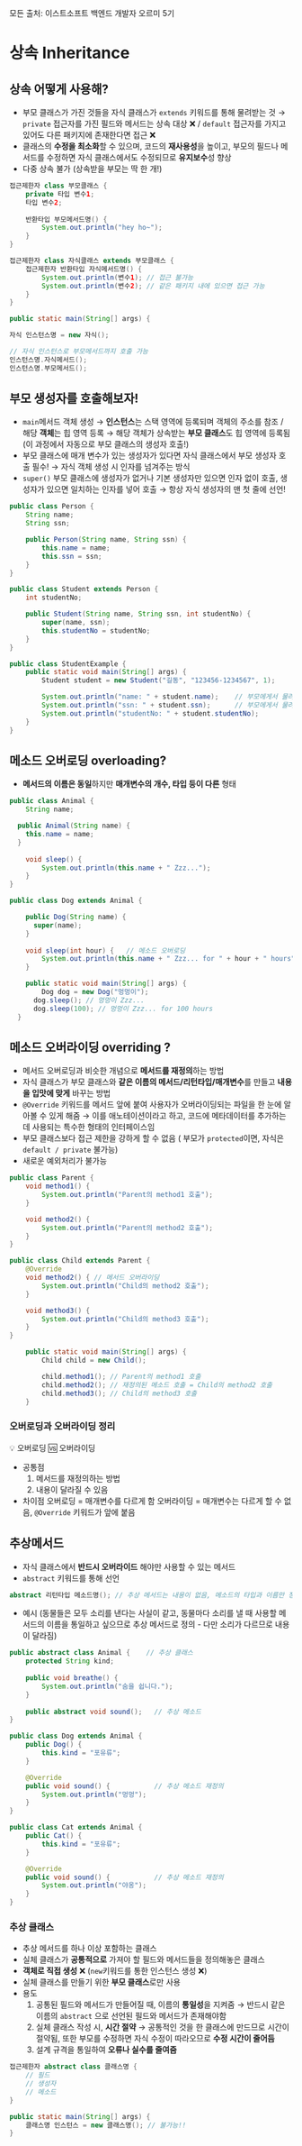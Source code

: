 모든 출처: 이스트소프트 백엔드 개발자 오르미 5기

# 상속 Inheritance

## 상속 어떻게 사용해?

- 부모 클래스가 가진 것들을 자식 클래스가 `extends` 키워드를 통해 물려받는 것 → `private` 접근자를 가진 필드와 메서드는 상속 대상 ❌ / `default` 접근자를 가지고 있어도 다른 패키지에 존재한다면 접근 ❌
- 클래스의 **수정을 최소화**할 수 있으며, 코드의 **재사용성**을 높이고, 부모의 필드나 메서드를 수정하면 자식 클래스에서도 수정되므로 **유지보수**성 향상
- 다중 상속 불가 (상속받을 부모는 딱 한 개!)

```java
접근제한자 class 부모클래스 {
	private 타입 변수1;
	타입 변수2;
	
	반환타입 부모메서드명() {
		System.out.println("hey ho~");
	}
}

접근제한자 class 자식클래스 extends 부모클래스 {
	접근제한자 반환타입 자식메서드명() {
		System.out.println(변수1); // 접근 불가능
		System.out.println(변수2); // 같은 패키지 내에 있으면 접근 가능
	}
}
```

```java
public static main(String[] args) {

자식 인스턴스명 = new 자식();

// 자식 인스턴스로 부모메서드까지 호출 가능
인스턴스명.자식메서드();
인스턴스명.부모메서드();
```

## 부모 생성자를 호출해보자!

- `main`메서드 객체 생성 → **인스턴스**는 스택 영역에 등록되며 객체의 주소를 참조 / 해당 **객체**는 힙 영역 등록 → 해당 객체가 상속받는 **부모 클래스**도 힙 영역에 등록됨 (이 과정에서 자동으로 부모 클래스의 생성자 호출!)
- 부모 클래스에 매개 변수가 있는 생성자가 있다면 자식 클래스에서 부모 생성자 호출 필수! → 자식 객체 생성 시 인자를 넘겨주는 방식
- `super()` 부모 클래스에 생성자가 없거나 기본 생성자만 있으면 인자 없이 호출, 생성자가 있으면 일치하는 인자를 넣어 호출 → 항상 자식 생성자의 맨 첫 줄에 선언!

```java
public class Person {
	String name;
	String ssn;

	public Person(String name, String ssn) {
		this.name = name;
		this.ssn = ssn;
	}
}

public class Student extends Person {
	int studentNo;

	public Student(String name, String ssn, int studentNo) {
		super(name, ssn);
		this.studentNo = studentNo;
	}
}
```

```java
public class StudentExample {
	public static void main(String[] args) {
		Student student = new Student("길동", "123456-1234567", 1);

		System.out.println("name: " + student.name);	// 부모에게서 물려받은 필드 출력
		System.out.println("ssn: " + student.ssn);		// 부모에게서 물려받은 필드 출력
		System.out.println("studentNo: " + student.studentNo);
	}
}
```

## 메소드 오버로딩 overloading?

- **메서드의 이름은 동일**하지만 **매개변수의 개수, 타입 등이 다른** 형태

```java
public class Animal {
	String name;

  public Animal(String name) {
    this.name = name;
  }
  
	void sleep() {
		System.out.println(this.name + " Zzz...");
	}
}

public class Dog extends Animal {

	public Dog(String name) {
      super(name);
    }
    
	void sleep(int hour) {   // 메소드 오버로딩
		System.out.println(this.name + " Zzz... for " + hour + " hours");
	}
```

```java
	public static void main(String[] args) {
		Dog dog = new Dog("멍멍이");
	  dog.sleep(); // 멍멍이 Zzz...
	  dog.sleep(100); // 멍멍이 Zzz... for 100 hours
  }
```

## 메소드 오버라이딩 overriding ?

- 메서드 오버로딩과 비슷한 개념으로 **메서드를 재정의**하는 방법
- 자식 클래스가 부모 클래스와 **같은 이름의 메서드/리턴타입/매개변수**를 만들고 **내용을 입맛에 맞게** 바꾸는 방법
- `@Override` 키워드를 메서드 앞에 붙여 사용자가 오버라이딩되는 파일을 한 눈에 알아볼 수 있게 해줌 → 이를 애노테이션이라고 하고, 코드에 메타데이터를 추가하는 데 사용되는 특수한 형태의 인터페이스임
- 부모 클래스보다 접근 제한을 강하게 할 수 없음 ( 부모가 `protected`이면, 자식은 `default / private`  불가능)
- 새로운 예외처리가 불가능

```java
public class Parent {
	void method1() {
		System.out.println("Parent의 method1 호출");
	}

	void method2() {
		System.out.println("Parent의 method2 호출");
	}
}

public class Child extends Parent {
	@Override
	void method2() { // 메서드 오버라이딩
		System.out.println("Child의 method2 호출");
	}

	void method3() {
		System.out.println("Child의 method3 호출");
	}
}
```

```java
	public static void main(String[] args) {
		Child child = new Child();

		child.method1(); // Parent의 method1 호출
		child.method2(); // 재정의된 메소드 호출 = Child의 method2 호출
		child.method3(); // Child의 method3 호출
	}
```

### 오버로딩과 오버라이딩 정리

<aside>
💡 오버로딩 🆚 오버라이딩

- 공통점
  1. 메서드를 재정의하는 방법
  2. 내용이 달라질 수 있음
- 차이점
  오버로딩 = 매개변수를 다르게 함
  오버라이딩 = 매개변수는 다르게 할 수 없음, `@Override` 키워드가 앞에 붙음
</aside>



## 추상메서드

- 자식 클래스에서 **반드시 오버라이드** 해야만 사용할 수 있는 메서드
- `abstract` 키워드를 통해 선언

```java
abstract 리턴타입 메소드명(); // 추상 메서드는 내용이 없음, 메소드의 타입과 이름만 정의
```

- 예시 (동물들은 모두 소리를 낸다는 사실이 같고, 동물마다 소리를 낼 때 사용할 메서드의 이름을 통일하고 싶으므로 추상 메서드로 정의 - 다만 소리가 다르므로 내용이 달라짐)

```java
public abstract class Animal {    // 추상 클래스
	protected String kind;
	
	public void breathe() {
		System.out.println("숨을 쉽니다.");
	}
	
	public abstract void sound();   // 추상 메소드
}
```

```java
public class Dog extends Animal {
	public Dog() {
		this.kind = "포유류";
	}

	@Override
	public void sound() {           // 추상 메소드 재정의
		System.out.println("멍멍");
	}
}

public class Cat extends Animal {
	public Cat() {
		this.kind = "포유류";
	}

	@Override
	public void sound() {           // 추상 메소드 재정의
		System.out.println("야옹");
	}
}
```

### 추상 클래스

- 추상 메서드를 하나 이상 포함하는 클래스
- 실체 클래스가 **공통적으로** 가져야 할 필드와 메서드들을 정의해놓은 클래스
- **객체로 직접 생성** ❌ (`new`키워드를 통한 인스턴스 생성 ❌)
- 실체 클래스를 만들기 위한 **부모 클래스**로만 사용
- 용도
  1. 공통된 필드와 메서드가 만들어질 때, 이름의 **통일성**을 지켜줌 → 반드시 같은 이름의 `abstract` 으로 선언된 필드와 메서드가 존재해야함
  2. 실체 클래스 작성 시, **시간 절약** → 공통적인 것을 한 클래스에 만드므로 시간이 절약됨, 또한 부모를 수정하면 자식 수정이 따라오므로 **수정 시간이 줄어듬**
  3. 설계 규격을 통일하여 **오류나 실수를 줄여줌**

```java
접근제한자 abstract class 클래스명 {
	// 필드
	// 생성자
	// 메소드
}

public static main(String[] args) {
	클래스명 인스턴스 = new 클래스명(); // 불가능!!
}
```